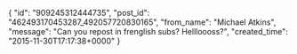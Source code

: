  {
   "id": "909245312444735",
   "post_id": "462493170453287_492057720830165",
   "from_name": "Michael Atkins",
   "message": "Can you repost in frenglish subs? Hellloooss?",
   "created_time": "2015-11-30T17:17:38+0000"
 }
